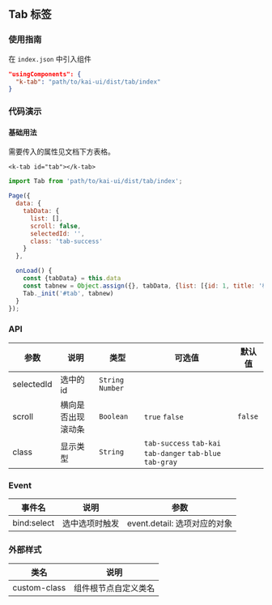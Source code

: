 ## Tab 标签

### 使用指南
在 `index.json` 中引入组件
```json
"usingComponents": {
  "k-tab": "path/to/kai-ui/dist/tab/index"
}
```

### 代码演示

#### 基础用法
需要传入的属性见文档下方表格。

```wxml
<k-tab id="tab"></k-tab>
```
```javascript
import Tab from 'path/to/kai-ui/dist/tab/index';

Page({
  data: {
    tabData: {
      list: [],
      scroll: false,
      selectedId: '',
      class: 'tab-success'
    }
  },

  onLoad() {
    const {tabData} = this.data
    const tabnew = Object.assign({}, tabData, {list: [{id: 1, title: '标签1'}, {id: 2, title: '标签2'}, {id: 3, title: '标签3'}, {id: 4, title: '标签4'}, {id: 5, title: '标签5标签标签'}, {id: 6, title: '标签6'}, {id: 7, title: '标签7'}, {id: 8, title: '标签8'}], selectedId: 3, scroll: true})
    Tab._init('#tab', tabnew)
  }
});
```

### API

| 参数 | 说明 | 类型 | 可选值 | 默认值 |
|-----------|-----------|-----------|-----------|-------------|
| selectedId | 选中的id | `String` `Number` | ` ` | ` ` |
| scroll | 横向是否出现滚动条 | `Boolean` | `true` `false` | `false` |
| class | 显示类型 | `String` | `tab-success` `tab-kai` `tab-danger` `tab-blue` `tab-gray` | ` ` |

### Event

| 事件名 | 说明 | 参数 |
|-----------|-----------|-----------|
| bind:select | 选中选项时触发| event.detail: 选项对应的对象 |


### 外部样式

| 类名 | 说明 |
|-----------|-----------|
| custom-class | 组件根节点自定义类名 |

